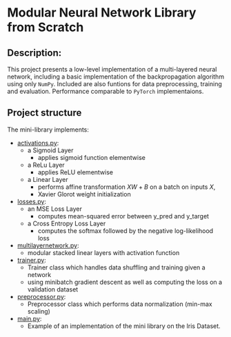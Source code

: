 # Modular Neural Network Library from Scratch
## Description:
This project presents a low-level implementation of a multi-layered neural network, including a basic implementation of the backpropagation algorithm using only ```NumPy```. Included are also funtions for data preprocessing, training and evaluation. Performance comparable to ```PyTorch``` implementaions. 

## Project structure
The mini-library implements:
* [activations.py](https://github.com/Nasmasim/modular-neural-network-mini-Library/blob/main/layers/activations.py): 
  * a Sigmoid Layer
    * applies sigmoid function elementwise
  * a ReLu Layer
    * applies ReLU elementwise
  * a Linear Layer
    * performs affine transformation $XW + B$ on a batch on inputs $X$, 
    * Xavier Glorot weight initialization
* [losses.py](https://github.com/Nasmasim/modular-neural-network-mini-Library/blob/main/layers/losses.py): 
  * an MSE Loss Layer
    * computes mean-squared error between y_pred and y_target
  * a Cross Entropy Loss Layer
    * computes the softmax followed by the negative log-likelihood loss
* [multilayernetwork.py](https://github.com/Nasmasim/modular-neural-network-mini-Library/blob/main/multilayernetwork.py):
    * modular stacked linear layers with activation function
* [trainer.py](https://github.com/Nasmasim/modular-neural-network-mini-Library/blob/main/trainer.py):
    * Trainer class which handles data shuffling and training given a network
    * using minibatch gradient descent as well as computing the loss on a validation dataset
* [preprocessor.py](https://github.com/Nasmasim/modular-neural-network-mini-Library/blob/main/preprocessor.py):
    * Preprocessor class which performs data normalization (min-max scaling)
* [main.py](https://github.com/Nasmasim/modular-neural-network-mini-Library/blob/main/main.py):
    * Example of an implementation of the mini library on the Iris Dataset.  
